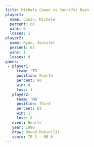 ```yaml
---
title: Michele Cowan vs Jennifer Ryan
player1:              
  name: Cowan, Michele
  percent: 60         
  wins: 0             
  losses: 1           
player2:              
  name: Ryan, Jennifer
  percent: 63         
  wins: 1             
  losses: 0           
games:
 - player1:          
     team: 'TR'      
     position: Fourth
     percent: 60     
     win: 0          
     loss: 1         
   player2:         
     team: 'MB'     
     position: Third
     percent: 63    
     win: 1         
     loss: 0        
   event: Hearts        
   year: 1990           
   draw: Round Robin(13)
   score: TR 3 - MB 6   
---
```

